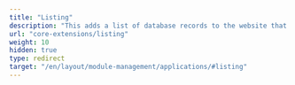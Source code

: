 ```yaml
---
title: "Listing"
description: "This adds a list of database records to the website that can be sorted, filtered and searched in the frontend."
url: "core-extensions/listing"
weight: 10
hidden: true
type: redirect
target: "/en/layout/module-management/applications/#listing"
---
```

